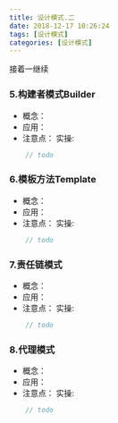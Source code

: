 ```yaml
---
title: 设计模式.二
date: 2018-12-17 10:26:24
tags: [设计模式]
categories: [设计模式]
---
```

接着一继续
### 5.构建者模式Builder
- 概念：
- 应用：
- 注意点：
实操:
````java
    // todo
````
### 6.模板方法Template
- 概念：
- 应用：
- 注意点：
实操:
````java
    // todo
````
### 7.责任链模式
- 概念：
- 应用：
- 注意点：
实操:
````java
    // todo
````
### 8.代理模式
- 概念：
- 应用：
- 注意点：
实操:
````java
    // todo
````

